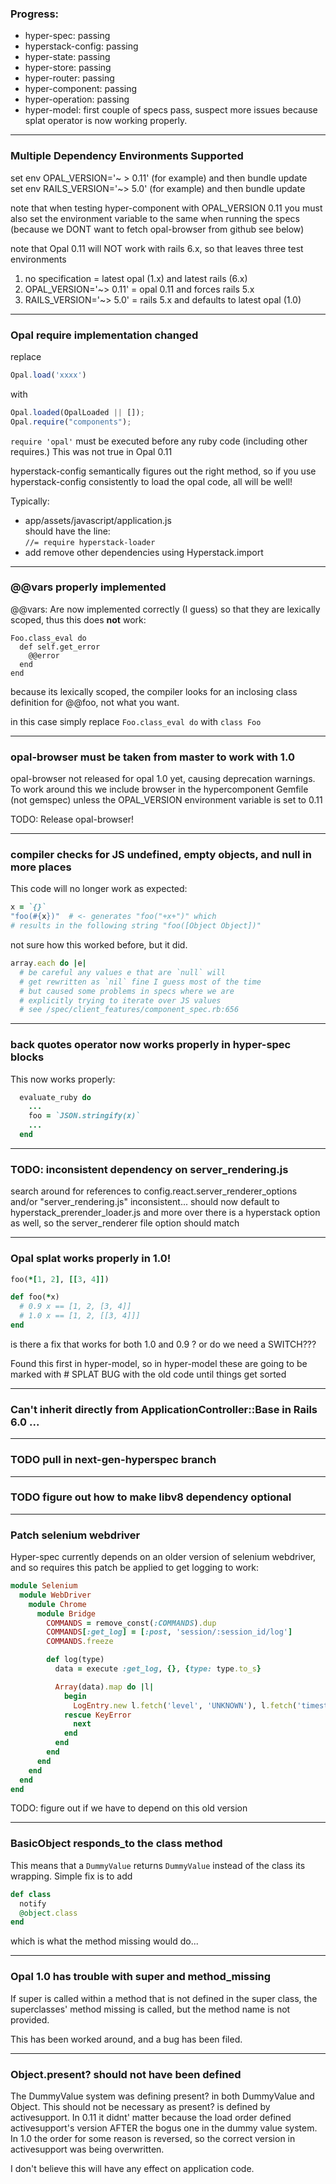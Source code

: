 ### Progress:

+ hyper-spec: passing
+ hyperstack-config: passing
+ hyper-state: passing
+ hyper-store: passing
+ hyper-router: passing
+ hyper-component: passing
+ hyper-operation: passing
+ hyper-model: first couple of specs pass, suspect more issues because splat operator is now working properly.
---
### Multiple Dependency Environments Supported

set env OPAL_VERSION='~ > 0.11' (for example) and then bundle update  
set env RAILS_VERSION='~> 5.0' (for example) and then bundle update

note that when testing hyper-component with OPAL_VERSION 0.11 you must also set the environment
variable to the same when running the specs (because we DONT want to fetch opal-browser from github see below)

note that Opal 0.11 will NOT work with rails 6.x, so that leaves three test environments
1. no specification = latest opal (1.x) and latest rails (6.x)
2. OPAL_VERSION='~> 0.11' = opal 0.11 and forces rails 5.x
3. RAILS_VERSION='~> 5.0' = rails 5.x and defaults to latest opal (1.0)
---
### Opal require implementation changed

replace

```javascript
Opal.load('xxxx')
```
with
```javascript
Opal.loaded(OpalLoaded || []);
Opal.require("components");
```

`require 'opal'` must be executed before any ruby code (including other requires.)  This was not true in Opal 0.11

hyperstack-config semantically figures out the right method, so if you use hyperstack-config consistently to load the opal code, all will be well!

Typically:

+ app/assets/javascript/application.js  
should have the line:  
`//= require hyperstack-loader`
+ add remove other dependencies using Hyperstack.import

---

### @@vars properly implemented

@@vars:  Are now implemented correctly (I guess) so that they are lexically scoped, thus this does **not** work:

```
Foo.class_eval do
  def self.get_error
    @@error
  end
end
```
because its lexically scoped, the compiler looks for an inclosing class definition for @@foo, not what you want.

in this case simply replace `Foo.class_eval do` with `class Foo`

---
### opal-browser must be taken from master to work with 1.0

opal-browser not released for opal 1.0 yet, causing deprecation warnings.  To work around this we include browser in the hypercomponent Gemfile (not gemspec) unless the OPAL_VERSION environment variable is set to 0.11

TODO: Release opal-browser!

------------

### compiler checks for JS undefined, empty objects, and null in more places

This code will no longer work as expected:

```ruby
x = `{}`
"foo(#{x})"  # <- generates "foo("+x+")" which
# results in the following string "foo([Object Object])"
```
not sure how this worked before, but it did.

```ruby
array.each do |e|
  # be careful any values e that are `null` will
  # get rewritten as `nil` fine I guess most of the time
  # but caused some problems in specs where we are
  # explicitly trying to iterate over JS values
  # see /spec/client_features/component_spec.rb:656
```

------------

### back quotes operator now works properly in hyper-spec blocks

This now works properly:

```ruby
  evaluate_ruby do
    ...
    foo = `JSON.stringify(x)`
    ...
  end
```

------------

### TODO: inconsistent dependency on server_rendering.js

  search around for references to config.react.server_renderer_options and/or "server_rendering.js"
  inconsistent... should now default to hyperstack_prerender_loader.js
  and more over there is a hyperstack option as well, so the server_renderer file option should match

------------

### Opal splat works properly in 1.0!  

```ruby
foo(*[1, 2], [[3, 4]])

def foo(*x)
  # 0.9 x == [1, 2, [3, 4]]
  # 1.0 x == [1, 2, [[3, 4]]]
end
```

is there a fix that works for both 1.0 and 0.9 ? or do we need a SWITCH???

Found this first in hyper-model, so in hyper-model
these are going to be marked with # SPLAT BUG with the old code until things get sorted

------------

### Can't inherit directly from ApplicationController::Base in Rails 6.0 ...

------------

### TODO pull in next-gen-hyperspec branch

------------

### TODO figure out how to make libv8 dependency optional

-----------

### Patch selenium webdriver

Hyper-spec currently depends on an older version of selenium webdriver, and so requires this patch be applied to get logging to work:

```ruby
module Selenium
  module WebDriver
    module Chrome
      module Bridge
        COMMANDS = remove_const(:COMMANDS).dup
        COMMANDS[:get_log] = [:post, 'session/:session_id/log']
        COMMANDS.freeze

        def log(type)
          data = execute :get_log, {}, {type: type.to_s}

          Array(data).map do |l|
            begin
              LogEntry.new l.fetch('level', 'UNKNOWN'), l.fetch('timestamp'), l.fetch('message')
            rescue KeyError
              next
            end
          end
        end
      end
    end
  end
end
```

TODO: figure out if we have to depend on this old version

---

### BasicObject responds_to the class method

This means that a `DummyValue` returns `DummyValue` instead of the class its wrapping.  Simple fix is to add

```ruby
def class
  notify
  @object.class
end
```

which is what the method missing would do...

---

### Opal 1.0 has trouble with super and method_missing

If super is called within a method that is not defined in the super class, the superclasses' method missing
is called, but the method name is not provided.

This has been worked around, and a bug has been filed.

---

### Object.present? should not have been defined

The DummyValue system was defining present? in both DummyValue and Object.  This should not be necessary as
present? is defined by activesupport.  In 0.11 it didnt' matter because the load order defined activesupport's
version AFTER the bogus one in the dummy value system.  In 1.0 the order for some reason is reversed, so
the correct version in activesupport was being overwritten.

I don't believe this will have any effect on application code.
